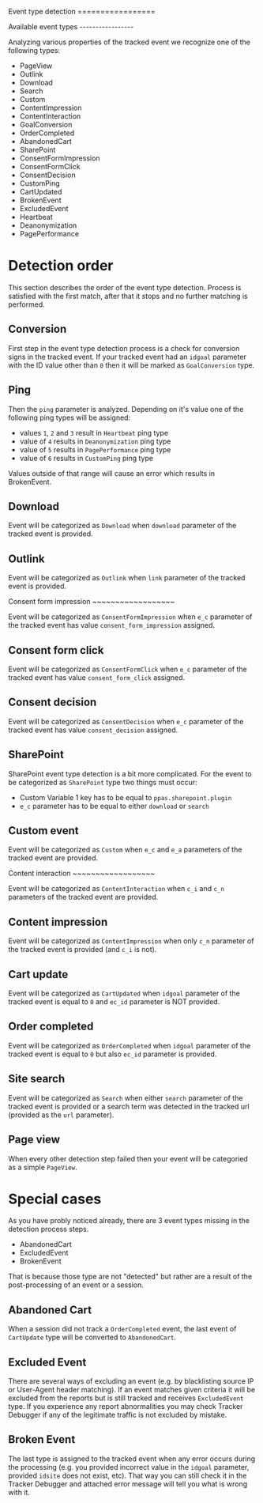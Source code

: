<div id="data-collection-processing-event-type-detection">

Event type detection =================

</div>

Available event types -----------------

Analyzing various properties of the tracked event we recognize one of
the following types:

  - PageView
  - Outlink
  - Download
  - Search
  - Custom
  - ContentImpression
  - ContentInteraction
  - GoalConversion
  - OrderCompleted
  - AbandonedCart
  - SharePoint
  - ConsentFormImpression
  - ConsentFormClick
  - ConsentDecision
  - CustomPing
  - CartUpdated
  - BrokenEvent
  - ExcludedEvent
  - Heartbeat
  - Deanonymization
  - PagePerformance

# Detection order

This section describes the order of the event type detection. Process is
satisfied with the first match, after that it stops and no further
matching is performed.

## Conversion

First step in the event type detection process is a check for conversion
signs in the tracked event. If your tracked event had an `idgoal`
parameter with the ID value other than `0` then it will be marked as
`GoalConversion` type.

## Ping

Then the `ping` parameter is analyzed. Depending on it's value one of
the following ping types will be assigned:

  - values `1`, `2` and `3` result in `Heartbeat` ping type
  - value of `4` results in `Deanonymization` ping type
  - value of `5` results in `PagePerformance` ping type
  - value of `6` results in `CustomPing` ping type

Values outside of that range will cause an error which results in
BrokenEvent.

## Download

Event will be categorized as `Download` when `download` parameter of the
tracked event is provided.

## Outlink

Event will be categorized as `Outlink` when `link` parameter of the
tracked event is provided.

Consent form impression \~\~\~\~\~\~\~\~\~\~\~\~\~\~\~\~\~\~

Event will be categorized as `ConsentFormImpression` when `e_c`
parameter of the tracked event has value `consent_form_impression`
assigned.

## Consent form click

Event will be categorized as `ConsentFormClick` when `e_c` parameter of
the tracked event has value `consent_form_click` assigned.

## Consent decision

Event will be categorized as `ConsentDecision` when `e_c` parameter of
the tracked event has value `consent_decision` assigned.

## SharePoint

SharePoint event type detection is a bit more complicated. For the event
to be categorized as `SharePoint` type two things must occur:

  - Custom Variable 1 key has to be equal to `ppas.sharepoint.plugin`
  - `e_c` parameter has to be equal to either `download` or `search`

## Custom event

Event will be categorized as `Custom` when `e_c` and `e_a` parameters of
the tracked event are provided.

Content interaction \~\~\~\~\~\~\~\~\~\~\~\~\~\~\~\~\~\~

Event will be categorized as `ContentInteraction` when `c_i` and `c_n`
parameters of the tracked event are provided.

## Content impression

Event will be categorized as `ContentImpression` when only `c_n`
parameter of the tracked event is provided (and `c_i` is not).

## Cart update

Event will be categorized as `CartUpdated` when `idgoal` parameter of
the tracked event is equal to `0` and `ec_id` parameter is NOT provided.

## Order completed

Event will be categorized as `OrderCompleted` when `idgoal` parameter of
the tracked event is equal to `0` but also `ec_id` parameter is
provided.

## Site search

Event will be categorized as `Search` when either `search` parameter of
the tracked event is provided or a search term was detected in the
tracked url (provided as the `url` parameter).

## Page view

When every other detection step failed then your event will be
categoried as a simple `PageView`.

# Special cases

As you have probly noticed already, there are 3 event types missing in
the detection process steps.

  - AbandonedCart
  - ExcludedEvent
  - BrokenEvent

That is because those type are not "detected" but rather are a result of
the post-processing of an event or a session.

## Abandoned Cart

When a session did not track a `OrderCompleted` event, the last event of
`CartUpdate` type will be converted to `AbandonedCart`.

## Excluded Event

There are several ways of excluding an event (e.g. by blacklisting
source IP or User-Agent header matching). If an event matches given
criteria it will be excluded from the reports but is still tracked and
receives `ExcludedEvent` type. If you experience any report
abnormalities you may check Tracker Debugger if any of the legitimate
traffic is not excluded by mistake.

## Broken Event

The last type is assigned to the tracked event when any error occurs
during the processing (e.g. you provided incorrect value in the `idgoal`
parameter, provided `idsite` does not exist, etc). That way you can
still check it in the Tracker Debugger and attached error message will
tell you what is wrong with it.
